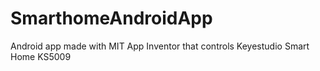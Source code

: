 # SmarthomeAndroidApp
Android app made with MIT App Inventor that controls Keyestudio Smart Home KS5009

